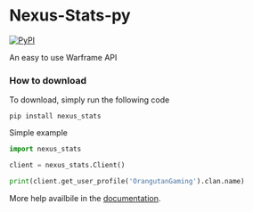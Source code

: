 # Nexus-Stats-py
[![PyPI](https://img.shields.io/pypi/v/nexus-stats.py.svg)](https://pypi.python.org/pypi/nexus-stats.py/)

An easy to use Warframe API

### How to download

To download, simply run the following code
```
pip install nexus_stats
```

Simple example
```python
import nexus_stats

client = nexus_stats.Client()

print(client.get_user_profile('OrangutanGaming').clan.name)
```

More help availbile in the [documentation](http://nexus-stats-py.readthedocs.io).